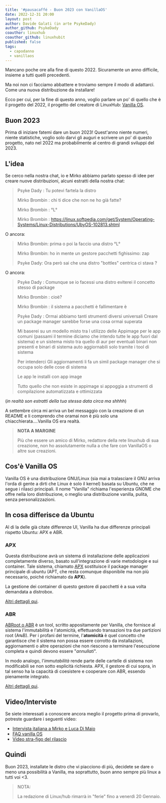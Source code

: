 ```yaml
---
title: '#pausacaffé - Buon 2023 con VanillaOS' 
date: 2022-12-31 20:00
layout: post 
author: Davide Galati (in arte PsykeDady)
author_github: PsykeDady
coauthor: linuxhub
coauthor_github: linuxhubit
published: false
tags:
  - capodanno
  - vanillaos
---
```


Mancano poche ore alla fine di questo 2022. Sicuramente un anno difficile, insieme a tutti quelli precedenti.

Ma noi non ci facciamo abbattere e troviamo sempre il modo di adattarci. Come una nuova distribuzione da installare!

Ecco per cui, per la fine di questo anno, voglio parlare un po' di quello che è il progetto del 2022, il progetto del creatore di LinuxHub: [Vanilla OS](https://vanillaos.org).

## Buon 2023

Prima di iniziare fatemi dare un buon 2023! Quest'anno niente numeri, niente statistiche, voglio solo darvi gli auguri e scrivere un po' di questo progetto, nato nel 2022 ma probabilmente al centro di grandi sviluppi del 2023.

## L'idea

Se cerco nella nostra chat, io e Mirko abbiamo parlato spesso di idee per creare nuove distribuzioni, alcuni estratti della nostra chat:

> Psyke Dady :
> Tu potevi fartela la distro
> 
> Mirko Brombin :
> chi ti dice che non ne ho già fatte?
> 
> Mirko Brombin :
> °L°
> 
> Mirko Brombin :
https://linux.softpedia.com/get/System/Operating-Systems/Linux-Distributions/UbyOS-102813.shtml


O ancora: 

> Mirko Brombin: 
> prima o poi la faccio una distro °L°
> 
> Mirko Brombin: 
> ho in mente un gestore pacchetti fighissimo: zap
> 
> Psyke Dady: 
> Ora però sai che  una distro "bottles" centrica ci stava ?

O ancora: 

> Psyke Dady :
> Comunque se io facessi una distro eviterei il concetto stesso di package
> 
> Mirko Brombin :
> cioè?
> 
> Mirko Brombin :
> il sistema a pacchetti è fallimentare è
> 
> Psyke Dady :
> Ormai abbiamo tanti strumenti diversi universali
> Creare un package manager sarebbe forse una cosa ormai superata
> 
> Mi baserei su un modello misto tra l utilizzo delle Appimage per le app comuni (passami il termine diciamo che intendo tutte le app fuori dal sistema) e un sistema misto tra quello di aur per eventuali binari non presenti e binari di sistema auto aggiornabili solo tramite i tool di sistema 
> 
> 
> Per intenderci
> Gli aggiornamenti li fa un simil package manager che si occupa solo delle cose di sistema 
> 
> Le app le installi con app image
> 
> Tutto quello che non esiste in appimage si appoggia a strumenti di compilazione automatizzata e ottimizzata

(*in realtà son estratti della tua stessa data circa ma shhhh*)

A settembre circa mi arriva un bel messaggio con la creazione di un README e li comprendo che oramai non è più solo una chiacchierata....Vanilla OS era realtà.


> **NOTA A MARGINE**
>
> Più che essere un amico di Mirko, redattore della rete linuxhub di sua creazione, non ho assolutamente nulla a che fare con VanillaOS o altre sue creazioni.

## Cos'è Vanilla OS 

Vanilla OS è una distribuzione GNU/Linux (sia mai a tralasciare il GNU arriva l'orda di gente a dirti che Linux è solo il kernel) basata su Ubuntu, che ne segue i rilasci principali. Il nome "Vanilla" richiama l'esperienza GNOME che offre nella loro distribuzione, o meglio una distribuzione vanilla, pulita, senza personalizzazioni.

## In cosa differisce da Ubuntu

Al di la delle già citate differenze UI, Vanilla ha due differenze principali rispetto Ubuntu: APX e ABR.

### APX

Questa distribuzione avrà un sistema di installazione delle applicazioni completamente diverso, basato sull'integrazione di varie metodologie e sui container. Tale sistema, chiamato [APX](https://github.com/Vanilla-OS/apx) sostituisce il package manager principale di ubuntu (APT, che resta comunque disponibile ma non più necessario, poiché richiamato da **APX**).

La gestione dei container di questo gestore di pacchetti è a sua volta demandata a distrobox.

[Altri dettagli qui](https://documentation.vanillaos.org/docs/apx/).

### ABR

[ABRoot o ABR](https://github.com/Vanilla-OS/ABRoot) è un tool, scritto appositamente per Vanilla, che fornisce al sistema l'immutabilità e l'atomicità, effettuando transazioni tra due partizioni root (A&lrarr;B). Per i profani del termine, l'**atomicità** è quel concetto che garantisce che il sistema non possa essere corrotto da installazioni, aggiornamenti o altre operazioni che non riescono a terminare l'esecuzione completa e quindi devono essere "*annullati*".

In modo analogo, l'*immutabilità* rende parte delle cartelle di sistema non modificabili se non sotto esplicità richiesta. APX, il gestore di cui sopra, in tal senso ha la capacità di coesistere e cooperare con ABR, essendo pienamente integrato.

[Altri dettagli qui](https://documentation.vanillaos.org/docs/ABRoot/).

## Video/Interviste

Se siete interessati a conoscere ancora meglio il progetto prima di provarlo, potreste guardare i seguenti video: 

- [Intervista italiana a Mirko e Luca Di Maio](https://www.youtube.com/watch?v=yTL7FTsrpls)
- [FAQ vanilla OS](https://www.youtube.com/watch?v=PU_NDCYTwCU)
- [Video stra-figo del rilascio](https://www.youtube.com/watch?v=x-stcw0-Sbo)

## Quindi

Buon 2023, installate le distro che vi piacciono di più, decidete se dare o meno una possibilità a Vanilla, ma soprattutto, buon anno sempre più linux a tutti voi <3.

> NOTA:
> 
> La redazione di Linux/hub rimarrà in "ferie" fino a venerdì 20 Gennaio.